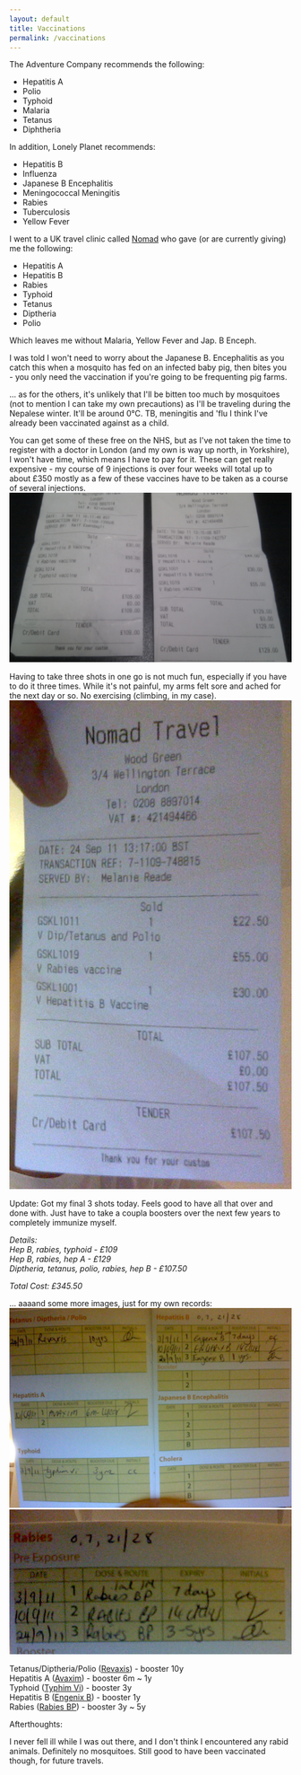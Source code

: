 ```yaml
---
layout: default
title: Vaccinations
permalink: /vaccinations
---
```


The Adventure Company recommends the following:

* Hepatitis A
* Polio
* Typhoid
* Malaria
* Tetanus
* Diphtheria

In addition, Lonely Planet recommends:

* Hepatitis B
* Influenza
* Japanese B Encephalitis
* Meningococcal Meningitis
* Rabies
* Tuberculosis
* Yellow Fever

I went to a UK travel clinic called [Nomad](http://www.nomadtravel.co.uk/pages/nomad-travel-clinics) who gave (or are currently giving) me the following:

* Hepatitis A
* Hepatitis B
* Rabies
* Typhoid
* Tetanus
* Diptheria
* Polio

Which leaves me without Malaria, Yellow Fever and Jap. B Enceph.

I was told I won't need to worry about the Japanese B. Encephalitis as you catch this when a mosquito has fed on an infected baby pig, then bites you - you only need the vaccination if you're going to be frequenting pig farms.

... as for the others, it's unlikely that I'll be bitten too much by mosquitoes (not to mention I can take my own precautions) as I'll be traveling during the Nepalese winter. It'll be around 0°C. TB, meningitis and 'flu I think I've already been vaccinated against as a child.

You can get some of these free on the NHS, but as I've not taken the time to register with a doctor in London (and my own is way up north, in Yorkshire), I won't have time, which means I have to pay for it. These can get really expensive - my course of 9 injections is over four weeks will total up to about £350 mostly as a few of these vaccines have to be taken as a course of several injections.
![](assets/vacs1.jpg "Vaccinations")

Having to take three shots in one go is not much fun, especially if you have to do it three times. While it's not painful, my arms felt sore and ached for the next day or so. No exercising (climbing, in my case).
![](assets/vacs2.jpg "Vaccinations")

Update: Got my final 3 shots today. Feels good to have all that over and done with. Just have to take a coupla boosters over the next few years to completely immunize myself.

*Details:*<br />
*Hep B, rabies, typhoid - £109*<br />
*Hep B, rabies, hep A - £129*<br />
*Diptheria, tetanus, polio, rabies, hep B - £107.50*

*Total Cost: £345.50*

... aaaand some more images, just for my own records:
![](assets/vacsrecord1.jpg "Vaccinations Records")
![](assets/vacsrecord2.jpg "Vaccinations Record")

Tetanus/Diptheria/Polio ([Revaxis](http://www.netdoctor.co.uk/medicines/100005089.html)) - booster 10y<br />
Hepatitis A ([Avaxim](http://www.netdoctor.co.uk/medicines/100003051.html)) - booster 6m ~ 1y<br />
Typhoid ([Typhim Vi](http://www.netdoctor.co.uk/medicines/100003093.html)) - booster 3y<br />
Hepatitis B ([Engenix B](http://www.netdoctor.co.uk/medicines/100003062.html)) - booster 1y<br />
Rabies ([Rabies BP](http://www.netdoctor.co.uk/medicines/100003085.html)) - booster 3y ~ 5y

Afterthoughts:

I never fell ill while I was out there, and I don't think I encountered any rabid animals. Definitely no mosquitoes. Still good to have been vaccinated though, for future travels.
